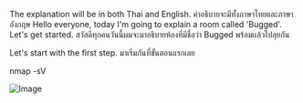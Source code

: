 The explanation will be in both Thai and English.
คำอธิบายจะมีทั้งภาษาไทยและภาษาอังกฤษ
Hello everyone, today I'm going to explain a room called 'Bugged'. Let's get started.
สวัสดีทุกคนวันนี้ผมจะมาอธิบายห้องที่มีชื่อว่า Bugged พร้อมเเล้วไปลุยกัน 

Let's start with the first step.
มาเริ่มกันที่ขั้นตอนแรกเลย

nmap -sV <ip>


![Image](https://github.com/user-attachments/assets/076e4653-bd17-4d51-9a85-705350c27606)
